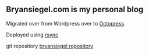 ## Bryansiegel.com is my personal blog

Migrated over from Wordpress over to [Octopress](http://octopress.org/)

Deployed using [rsync](http://ss64.com/bash/rsync.html) 

git repository [bryansiegel repository](https://bitbucket.org/bryansiegel/bryansiegel.com) 